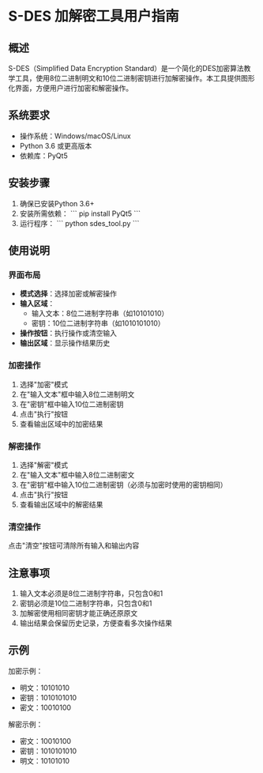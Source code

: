 # S-DES 加解密工具用户指南

## 概述
S-DES（Simplified Data Encryption Standard）是一个简化的DES加密算法教学工具，使用8位二进制明文和10位二进制密钥进行加解密操作。本工具提供图形化界面，方便用户进行加密和解密操作。

## 系统要求
- 操作系统：Windows/macOS/Linux
- Python 3.6 或更高版本
- 依赖库：PyQt5

## 安装步骤
1. 确保已安装Python 3.6+
2. 安装所需依赖：
   \`\`\`
   pip install PyQt5
   \`\`\`
3. 运行程序：
   \`\`\`
   python sdes_tool.py
   \`\`\`

## 使用说明

### 界面布局
- **模式选择**：选择加密或解密操作
- **输入区域**：
  - 输入文本：8位二进制字符串（如10101010）
  - 密钥：10位二进制字符串（如1010101010）
- **操作按钮**：执行操作或清空输入
- **输出区域**：显示操作结果历史

### 加密操作
1. 选择"加密"模式
2. 在"输入文本"框中输入8位二进制明文
3. 在"密钥"框中输入10位二进制密钥
4. 点击"执行"按钮
5. 查看输出区域中的加密结果

### 解密操作
1. 选择"解密"模式
2. 在"输入文本"框中输入8位二进制密文
3. 在"密钥"框中输入10位二进制密钥（必须与加密时使用的密钥相同）
4. 点击"执行"按钮
5. 查看输出区域中的解密结果

### 清空操作
点击"清空"按钮可清除所有输入和输出内容

## 注意事项
1. 输入文本必须是8位二进制字符串，只包含0和1
2. 密钥必须是10位二进制字符串，只包含0和1
3. 加解密使用相同密钥才能正确还原原文
4. 输出结果会保留历史记录，方便查看多次操作结果

## 示例
加密示例：
- 明文：10101010
- 密钥：1010101010
- 密文：10010100

解密示例：
- 密文：10010100
- 密钥：1010101010
- 明文：10101010